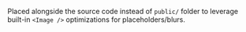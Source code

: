 Placed alongside the source code instead of `public/` folder
to leverage built-in `<Image />` optimizations for placeholders/blurs.
